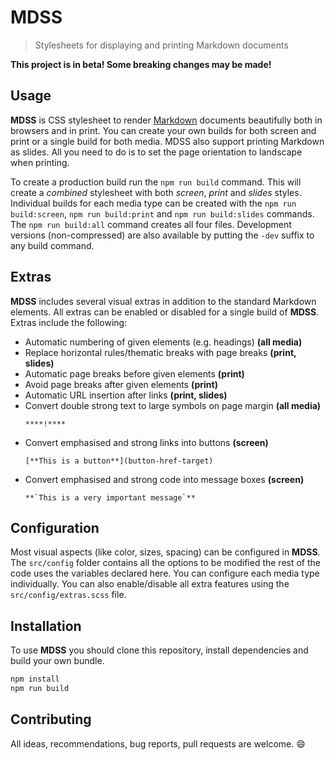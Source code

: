 # MDSS

> Stylesheets for displaying and printing Markdown documents

**This project is in beta! Some breaking changes may be made!**

## Usage

**MDSS** is CSS stylesheet to render [Markdown](https://en.wikipedia.org/wiki/Markdown) documents beautifully both in browsers and in print. You can create your own builds for both screen and print or a single build for both media. MDSS also support printing Markdown as slides. All you need to do is to set the page orientation to landscape when printing.

To create a production build run the `npm run build` command. This will create a *combined* stylesheet with both *screen*, *print* and *slides* styles. Individual builds for each media type can be created with the `npm run build:screen`, `npm run build:print` and `npm run build:slides` commands. The `npm run build:all` command creates all four files. Development versions (non-compressed) are also available by putting the `-dev` suffix to any build command.

## Extras

**MDSS** includes several visual extras in addition to the standard Markdown elements. All extras can be enabled or disabled for a single build of **MDSS**. Extras include the following:

- Automatic numbering of given elements (e.g. headings) **(all media)**
- Replace horizontal rules/thematic breaks with page breaks **(print, slides)**
- Automatic page breaks before given elements **(print)**
- Avoid page breaks after given elements **(print)**
- Automatic URL insertion after links **(print, slides)**
- Convert double strong text to large symbols on page margin **(all media)**
  ```
  ****!****
  ```
- Convert emphasised and strong links into buttons **(screen)**
  ```
  [**This is a button**](button-href-target)
  ```
- Convert emphasised and strong code into message boxes **(screen)**
  ```
  **`This is a very important message`**
  ```

## Configuration

Most visual aspects (like color, sizes, spacing) can be configured in **MDSS**. The `src/config` folder contains all the options to be modified the rest of the code uses the variables declared here. You can configure each media type individually. You can also enable/disable all extra features using the `src/config/extras.scss` file.

## Installation

To use **MDSS** you should clone this repository, install dependencies and build your own bundle.

```bash
npm install
npm run build
```

## Contributing

All ideas, recommendations, bug reports, pull requests are welcome. :smile:
